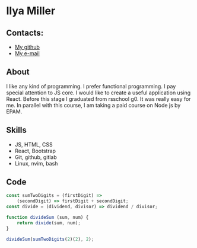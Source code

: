 # Ilya Miller

## Contacts:
- [My github](https://github.com/DivDisable)
- [My e-mail](millerite96@gmail.com)

## About

I like any kind of programming. I prefer functional programming. I pay
special attention to JS core. I would like to create a useful application using
React. Before this stage I graduated from rsschool g0. It was really easy for me.
In parallel with this course, I am taking a paid course on Node js by EPAM.

## Skills

- JS, HTML, CSS
- React, Bootstrap
- Git, github, gitlab
- Linux, nvim, bash

## Code

```js
const sumTwoDigits = (firstDigit) =>
    (secondDigit) => firstDigit + secondDigit;
const divide = (dividend, divisor) => dividend / divisor;

function divideSum (sum, num) {
    return divide(sum, num);
}

divideSum(sumTwoDigits(2)(2), 2);
```


